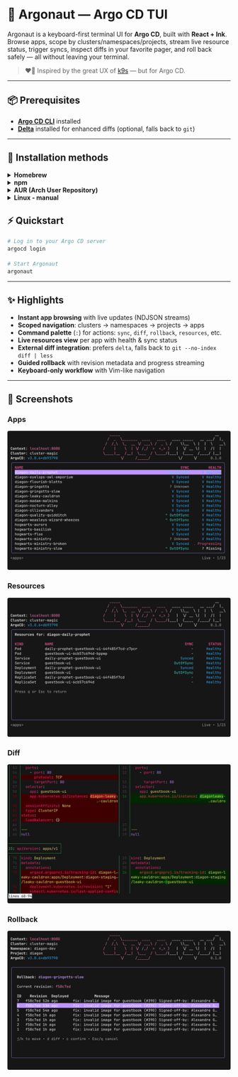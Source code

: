 # 🐙 Argonaut — Argo CD TUI

Argonaut is a keyboard-first terminal UI for **Argo CD**, built with **React + Ink**. Browse apps, scope by clusters/namespaces/projects, stream live resource status, trigger syncs, inspect diffs in your favorite pager, and roll back safely — all without leaving your terminal.

> ❤️🐶
> Inspired by the great UX of [k9s](https://k9scli.io) — but for Argo CD.

---

## 📦 Prerequisites

- [**Argo CD CLI**](https://argo-cd.readthedocs.io/en/stable/cli_installation/) installed
- [**Delta**](https://dandavison.github.io/delta/installation.html) installed for enhanced diffs (optional, falls back to `git`)

---

## 🚀 Installation methods

<details>
  <summary><strong>Homebrew</strong></summary>

```bash
brew tap darksworm/homebrew-tap
brew install darksworm/tap/argonaut
```
</details>

<details>
  <summary><strong>npm</strong></summary>

```bash
npm i --global argonaut-cli
```
</details>

<details>
  <summary><strong>AUR (Arch User Repository)</strong></summary>

```bash
yay -S argonaut-bin
```
</details>

[//]: # ()
[//]: # (<details>)

[//]: # (  <summary><strong>NUR &#40;Nix User Repository&#41;</strong></summary>)

[//]: # ()
[//]: # (```bash)

[//]: # (nix-env -iA nur.repos.darksworm.argonaut)

[//]: # (```)

[//]: # (</details>)

<details>
  <summary><strong>Linux - manual</strong></summary>

You can download binaries and packages in from the [**latest release**](https://github.com/darksworm/argonaut/releases/latest).

</details>


## ⚡ Quickstart
```bash
# Log in to your Argo CD server
argocd login

# Start Argonaut
argonaut
```

---

## ✨ Highlights

- **Instant app browsing** with live updates (NDJSON streams)
- **Scoped navigation**: clusters → namespaces → projects → apps
- **Command palette** (`:`) for actions: `sync`, `diff`, `rollback`, `resources`, etc.
- **Live resources view** per app with health & sync status
- **External diff integration**: prefers `delta`, falls back to `git --no-index diff | less`
- **Guided rollback** with revision metadata and progress streaming
- **Keyboard-only workflow** with Vim-like navigation

---

## 📸 Screenshots

### **Apps**  
<img src="assets/argonaut_apps.png" alt="Apps list"/>

### **Resources**  
<img src="assets/argonaut_resources.png" alt="Resources view"/>

### **Diff**  
<img src="assets/argonaut_diff.png" alt="External diff"/>

### **Rollback**  
<img src="assets/argonaut_rollback.png" alt="Rollback flow"/>

